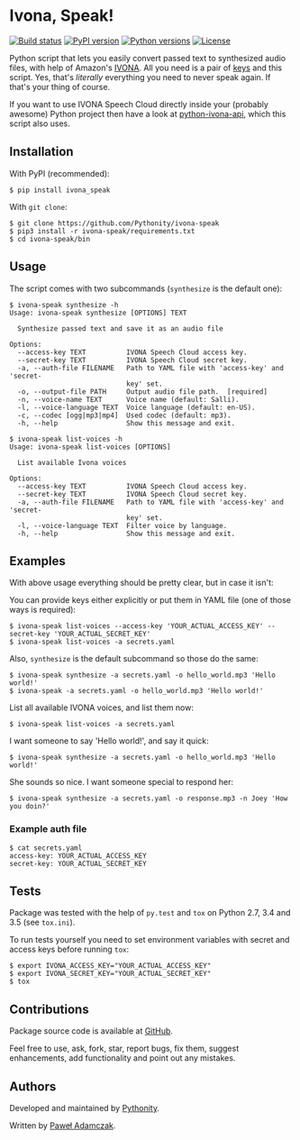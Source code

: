 # Ivona, Speak!
[![Build status](https://img.shields.io/travis/Pythonity/ivona-speak.svg)][travis]
[![PyPI version](https://img.shields.io/pypi/v/ivona_speak.svg)][pypi]
[![Python versions](https://img.shields.io/pypi/pyversions/ivona_speak.svg)][pypi]
[![License](https://img.shields.io/github/license/Pythonity/ivona-speak.svg)][license]

Python script that lets you easily convert passed text to synthesized audio
files, with help of Amazon's [IVONA][ivona]. All you need is a pair of 
[keys][ivona keys] and this script. Yes, that's *literally* everything you need
to never speak again. If that's your
thing of course.

If you want to use IVONA Speech Cloud directly inside your (probably awesome)
Python project then have a look at [python-ivona-api][ivona api],
which this script also uses.

## Installation
With PyPI (recommended):
```
$ pip install ivona_speak
```

With `git clone`:
```
$ git clone https://github.com/Pythonity/ivona-speak
$ pip3 install -r ivona-speak/requirements.txt
$ cd ivona-speak/bin
```

## Usage
The script comes with two subcommands (`synthesize` is the default one):
```
$ ivona-speak synthesize -h
Usage: ivona-speak synthesize [OPTIONS] TEXT

  Synthesize passed text and save it as an audio file

Options:
  --access-key TEXT          IVONA Speech Cloud access key.
  --secret-key TEXT          IVONA Speech Cloud secret key.
  -a, --auth-file FILENAME   Path to YAML file with 'access-key' and 'secret-
                             key' set.
  -o, --output-file PATH     Output audio file path.  [required]
  -n, --voice-name TEXT      Voice name (default: Salli).
  -l, --voice-language TEXT  Voice language (default: en-US).
  -c, --codec [ogg|mp3|mp4]  Used codec (default: mp3).
  -h, --help                 Show this message and exit.
```

```
$ ivona-speak list-voices -h
Usage: ivona-speak list-voices [OPTIONS]

  List available Ivona voices

Options:
  --access-key TEXT          IVONA Speech Cloud access key.
  --secret-key TEXT          IVONA Speech Cloud secret key.
  -a, --auth-file FILENAME   Path to YAML file with 'access-key' and 'secret-
                             key' set.
  -l, --voice-language TEXT  Filter voice by language.
  -h, --help                 Show this message and exit.
```

## Examples
With above usage everything should be pretty clear, but in case it isn't:  

You can provide keys either explicitly or put them in YAML file (one of those
ways is required):
```
$ ivona-speak list-voices --access-key 'YOUR_ACTUAL_ACCESS_KEY' --secret-key 'YOUR_ACTUAL_SECRET_KEY'
$ ivona-speak list-voices -a secrets.yaml
```

Also, `synthesize` is the default subcommand so those do the same:
```
$ ivona-speak synthesize -a secrets.yaml -o hello_world.mp3 'Hello world!'
$ ivona-speak -a secrets.yaml -o hello_world.mp3 'Hello world!'
```

List all available IVONA voices, and list them now:
```
$ ivona-speak list-voices -a secrets.yaml
```

I want someone to say 'Hello world!', and say it quick:
```
$ ivona-speak synthesize -a secrets.yaml -o hello_world.mp3 'Hello world!'
```

She sounds so nice. I want someone special to respond her:
```
$ ivona-speak synthesize -a secrets.yaml -o response.mp3 -n Joey 'How you doin?'
```

### Example auth file
```
$ cat secrets.yaml
access-key: YOUR_ACTUAL_ACCESS_KEY
secret-key: YOUR_ACTUAL_SECRET_KEY
```

## Tests
Package was tested with the help of `py.test` and `tox` on Python 2.7, 3.4
and 3.5 (see `tox.ini`).

To run tests yourself you need to set environment variables with secret
and access keys before running `tox`:
```shell
$ export IVONA_ACCESS_KEY="YOUR_ACTUAL_ACCESS_KEY"
$ export IVONA_SECRET_KEY="YOUR_ACTUAL_SECRET_KEY"
$ tox
```

## Contributions
Package source code is available at [GitHub][github].

Feel free to use, ask, fork, star, report bugs, fix them, suggest enhancements,
add functionality and point out any mistakes.

## Authors
Developed and maintained by [Pythonity][pythonity].

Written by [Paweł Adamczak][pawelad].


[github]: https://github.com/Pythonity/ivona-speak
[ivona api]: https://github.com/Pythonity/python-ivona-api
[ivona keys]: http://developer.ivona.com/en/speechcloud/introduction.html#Credentials
[ivona]: https://www.ivona.com/
[license]: https://github.com/Pythonity/ivona-speak/blob/master/LICENSE
[pawelad]: https://github.com/pawelad
[pypi]: https://pypi.python.org/pypi/ivona_speak
[pythonity]: http://pythonity.com/
[travis]: https://travis-ci.org/Pythonity/ivona-speak
